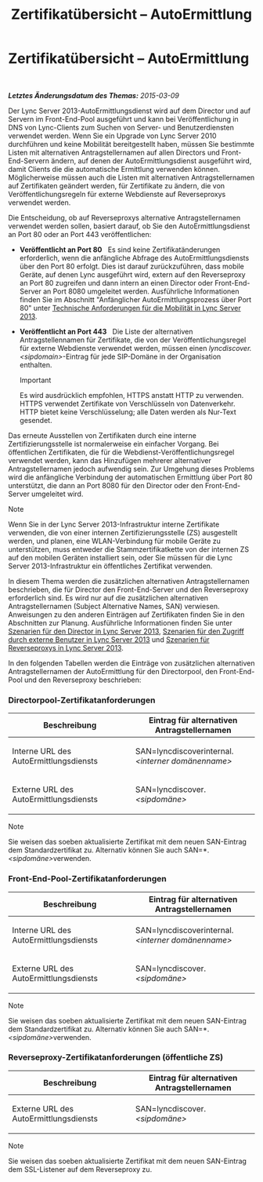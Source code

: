 ﻿---
title: Zertifikatübersicht – AutoErmittlung
TOCTitle: Zertifikatübersicht – AutoErmittlung
ms:assetid: 16ac96bb-882a-4141-b75c-9530637548d9
ms:mtpsurl: https://technet.microsoft.com/de-de/library/JJ945616(v=OCS.15)
ms:contentKeyID: 52056291
ms.date: 05/19/2016
mtps_version: v=OCS.15
ms.translationtype: HT
---

# Zertifikatübersicht – AutoErmittlung

 

_**Letztes Änderungsdatum des Themas:** 2015-03-09_

Der Lync Server 2013-AutoErmittlungsdienst wird auf dem Director und auf Servern im Front-End-Pool ausgeführt und kann bei Veröffentlichung in DNS von Lync-Clients zum Suchen von Server- und Benutzerdiensten verwendet werden. Wenn Sie ein Upgrade von Lync Server 2010 durchführen und keine Mobilität bereitgestellt haben, müssen Sie bestimmte Listen mit alternativen Antragstellernamen auf allen Directors und Front-End-Servern ändern, auf denen der AutoErmittlungsdienst ausgeführt wird, damit Clients die die automatische Ermittlung verwenden können. Möglicherweise müssen auch die Listen mit alternativen Antragstellernamen auf Zertifikaten geändert werden, für Zertifikate zu ändern, die von Veröffentlichungsregeln für externe Webdienste auf Reverseproxys verwendet werden.

Die Entscheidung, ob auf Reverseproxys alternative Antragstellernamen verwendet werden sollen, basiert darauf, ob Sie den AutoErmittlungsdienst an Port 80 oder an Port 443 veröffentlichen:

  - **Veröffentlicht an Port 80**   Es sind keine Zertifikatänderungen erforderlich, wenn die anfängliche Abfrage des AutoErmittlungsdiensts über den Port 80 erfolgt. Dies ist darauf zurückzuführen, dass mobile Geräte, auf denen Lync ausgeführt wird, extern auf den Reverseproxy an Port 80 zugreifen und dann intern an einen Director oder Front-End-Server an Port 8080 umgeleitet werden. Ausführliche Informationen finden Sie im Abschnitt "Anfänglicher AutoErmittlungsprozess über Port 80" unter [Technische Anforderungen für die Mobilität in Lync Server 2013](lync-server-2013-technical-requirements-for-mobility.md).

  - **Veröffentlicht an Port 443**   Die Liste der alternativen Antragstellennamen für Zertifikate, die von der Veröffentlichungsregel für externe Webdienste verwendet werden, müssen einen *lyncdiscover.\<sipdomain\>*-Eintrag für jede SIP-Domäne in der Organisation enthalten.
    

    > [!IMPORTANT]
    > Es wird ausdrücklich empfohlen, HTTPS anstatt HTTP zu verwenden. HTTPS verwendet Zertifikate von Verschlüsseln von Datenverkehr. HTTP bietet keine Verschlüsselung; alle Daten werden als Nur-Text gesendet.



Das erneute Ausstellen von Zertifikaten durch eine interne Zertifizierungsstelle ist normalerweise ein einfacher Vorgang. Bei öffentlichen Zertifikaten, die für die Webdienst-Veröffentlichungsregel verwendet werden, kann das Hinzufügen mehrerer alternativer Antragstellernamen jedoch aufwendig sein. Zur Umgehung dieses Problems wird die anfängliche Verbindung der automatischen Ermittlung über Port 80 unterstützt, die dann an Port 8080 für den Director oder den Front-End-Server umgeleitet wird.


> [!NOTE]
> Wenn Sie in der Lync Server 2013-Infrastruktur interne Zertifikate verwenden, die von einer internen Zertifizierungsstelle (ZS) ausgestellt werden, und planen, eine WLAN-Verbindung für mobile Geräte zu unterstützen, muss entweder die Stammzertifikatkette von der internen ZS auf den mobilen Geräten installiert sein, oder Sie müssen für die Lync Server 2013-Infrastruktur ein öffentliches Zertifikat verwenden.



In diesem Thema werden die zusätzlichen alternativen Antragstellernamen beschrieben, die für Director den Front-End-Server und den Reverseproxy erforderlich sind. Es wird nur auf die zusätzlichen alternativen Antragstellernamen (Subject Alternative Names, SAN) verwiesen. Anweisungen zu den anderen Einträgen auf Zertifikaten finden Sie in den Abschnitten zur Planung. Ausführliche Informationen finden Sie unter [Szenarien für den Director in Lync Server 2013](lync-server-2013-scenarios-for-the-director.md), [Szenarien für den Zugriff durch externe Benutzer in Lync Server 2013](lync-server-2013-scenarios-for-external-user-access.md) und [Szenarien für Reverseproxys in Lync Server 2013](lync-server-2013-scenarios-for-reverse-proxy.md).

In den folgenden Tabellen werden die Einträge von zusätzlichen alternativen Antragstellernamen der AutoErmittlung für den Directorpool, den Front-End-Pool und den Reverseproxy beschrieben:

### Directorpool-Zertifikatanforderungen

<table>
<colgroup>
<col style="width: 50%" />
<col style="width: 50%" />
</colgroup>
<thead>
<tr class="header">
<th>Beschreibung</th>
<th>Eintrag für alternativen Antragstellernamen</th>
</tr>
</thead>
<tbody>
<tr class="odd">
<td><p>Interne URL des AutoErmittlungsdiensts</p></td>
<td><p>SAN=lyncdiscoverinternal.<em>&lt;interner domänenname&gt;</em></p></td>
</tr>
<tr class="even">
<td><p>Externe URL des AutoErmittlungsdiensts</p></td>
<td><p>SAN=lyncdiscover.<em>&lt;sipdomäne&gt;</em></p></td>
</tr>
</tbody>
</table>



> [!NOTE]
> Sie weisen das soeben aktualisierte Zertifikat mit dem neuen SAN-Eintrag dem Standardzertifikat zu. Alternativ können Sie auch SAN=*.<EM>&lt;sipdomäne&gt;</EM>verwenden.



### Front-End-Pool-Zertifikatanforderungen

<table>
<colgroup>
<col style="width: 50%" />
<col style="width: 50%" />
</colgroup>
<thead>
<tr class="header">
<th>Beschreibung</th>
<th>Eintrag für alternativen Antragstellernamen</th>
</tr>
</thead>
<tbody>
<tr class="odd">
<td><p>Interne URL des AutoErmittlungsdiensts</p></td>
<td><p>SAN=lyncdiscoverinternal.<em>&lt;interner domänenname&gt;</em></p></td>
</tr>
<tr class="even">
<td><p>Externe URL des AutoErmittlungsdiensts</p></td>
<td><p>SAN=lyncdiscover.<em>&lt;sipdomäne&gt;</em></p></td>
</tr>
</tbody>
</table>



> [!NOTE]
> Sie weisen das soeben aktualisierte Zertifikat mit dem neuen SAN-Eintrag dem Standardzertifikat zu. Alternativ können Sie auch SAN=*.<EM>&lt;sipdomäne&gt;</EM>verwenden.



### Reverseproxy-Zertifikatanforderungen (öffentliche ZS)

<table>
<colgroup>
<col style="width: 50%" />
<col style="width: 50%" />
</colgroup>
<thead>
<tr class="header">
<th>Beschreibung</th>
<th>Eintrag für alternativen Antragstellernamen</th>
</tr>
</thead>
<tbody>
<tr class="odd">
<td><p>Externe URL des AutoErmittlungsdiensts</p></td>
<td><p>SAN=lyncdiscover.<em>&lt;sipdomäne&gt;</em></p></td>
</tr>
</tbody>
</table>



> [!NOTE]
> Sie weisen das soeben aktualisierte Zertifikat mit dem neuen SAN-Eintrag dem SSL-Listener auf dem Reverseproxy zu.


